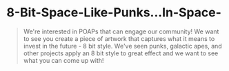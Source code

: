 # 8-Bit-Space-Like-Punks...In-Space-

> We're interested in POAPs that can engage our community! We want to see you create a piece of artwork that captures what it means to invest in the future - 8 bit style. We've seen punks, galactic apes, and other projects apply an 8 bit style to great effect and we want to see what you can come up with!
